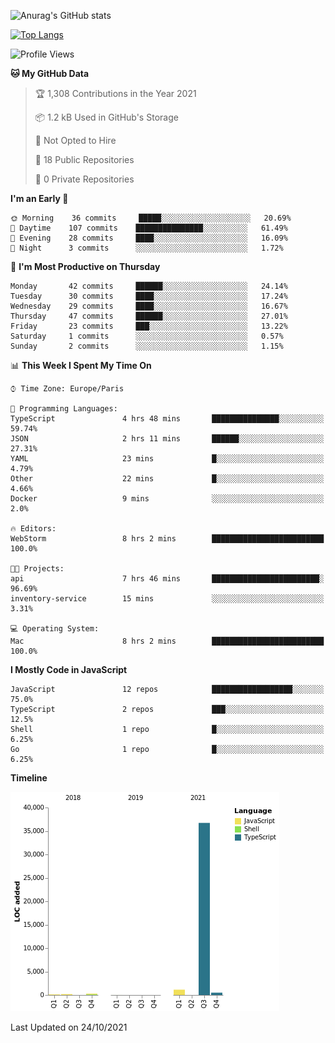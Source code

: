![Anurag's GitHub stats](https://github-readme-stats.vercel.app/api?username=sufiane&theme=dark&show_icons=true&count_private=true)


[![Top Langs](https://github-readme-stats.vercel.app/api/top-langs/?username=sufiane&layout=compact)](https://github.com/anuraghazra/github-readme-stats)

<!--START_SECTION:waka-->
![Profile Views](http://img.shields.io/badge/Profile%20Views-1-blue)

**🐱 My GitHub Data** 

> 🏆 1,308 Contributions in the Year 2021
 > 
> 📦 1.2 kB Used in GitHub's Storage 
 > 
> 🚫 Not Opted to Hire
 > 
> 📜 18 Public Repositories 
 > 
> 🔑 0 Private Repositories  
 > 
**I'm an Early 🐤** 

```text
🌞 Morning    36 commits     █████░░░░░░░░░░░░░░░░░░░░   20.69% 
🌆 Daytime    107 commits    ███████████████░░░░░░░░░░   61.49% 
🌃 Evening    28 commits     ████░░░░░░░░░░░░░░░░░░░░░   16.09% 
🌙 Night      3 commits      ░░░░░░░░░░░░░░░░░░░░░░░░░   1.72%

```
📅 **I'm Most Productive on Thursday** 

```text
Monday       42 commits     ██████░░░░░░░░░░░░░░░░░░░   24.14% 
Tuesday      30 commits     ████░░░░░░░░░░░░░░░░░░░░░   17.24% 
Wednesday    29 commits     ████░░░░░░░░░░░░░░░░░░░░░   16.67% 
Thursday     47 commits     ██████░░░░░░░░░░░░░░░░░░░   27.01% 
Friday       23 commits     ███░░░░░░░░░░░░░░░░░░░░░░   13.22% 
Saturday     1 commits      ░░░░░░░░░░░░░░░░░░░░░░░░░   0.57% 
Sunday       2 commits      ░░░░░░░░░░░░░░░░░░░░░░░░░   1.15%

```


📊 **This Week I Spent My Time On** 

```text
⌚︎ Time Zone: Europe/Paris

💬 Programming Languages: 
TypeScript               4 hrs 48 mins       ███████████████░░░░░░░░░░   59.74% 
JSON                     2 hrs 11 mins       ██████░░░░░░░░░░░░░░░░░░░   27.31% 
YAML                     23 mins             █░░░░░░░░░░░░░░░░░░░░░░░░   4.79% 
Other                    22 mins             █░░░░░░░░░░░░░░░░░░░░░░░░   4.66% 
Docker                   9 mins              ░░░░░░░░░░░░░░░░░░░░░░░░░   2.0%

🔥 Editors: 
WebStorm                 8 hrs 2 mins        █████████████████████████   100.0%

🐱‍💻 Projects: 
api                      7 hrs 46 mins       ████████████████████████░   96.69% 
inventory-service        15 mins             ░░░░░░░░░░░░░░░░░░░░░░░░░   3.31%

💻 Operating System: 
Mac                      8 hrs 2 mins        █████████████████████████   100.0%

```

**I Mostly Code in JavaScript** 

```text
JavaScript               12 repos            ██████████████████░░░░░░░   75.0% 
TypeScript               2 repos             ███░░░░░░░░░░░░░░░░░░░░░░   12.5% 
Shell                    1 repo              █░░░░░░░░░░░░░░░░░░░░░░░░   6.25% 
Go                       1 repo              █░░░░░░░░░░░░░░░░░░░░░░░░   6.25%

```


**Timeline**

![Chart not found](https://raw.githubusercontent.com/Sufiane/Sufiane/main/charts/bar_graph.png) 


 Last Updated on 24/10/2021
<!--END_SECTION:waka-->


<!--
**Sufiane/sufiane** is a ✨ _special_ ✨ repository because its `README.md` (this file) appears on your GitHub profile.

Here are some ideas to get you started:

- 🔭 I’m currently working on ...
- 🌱 I’m currently learning ...
- 👯 I’m looking to collaborate on ...
- 🤔 I’m looking for help with ...
- 💬 Ask me about ...
- 📫 How to reach me: ...
- 😄 Pronouns: ...
- ⚡ Fun fact: ...
-->

